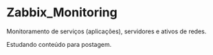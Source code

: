 # Zabbix_Monitoring
Monitoramento de serviços (aplicações), servidores e ativos de redes.

Estudando conteúdo para postagem.
